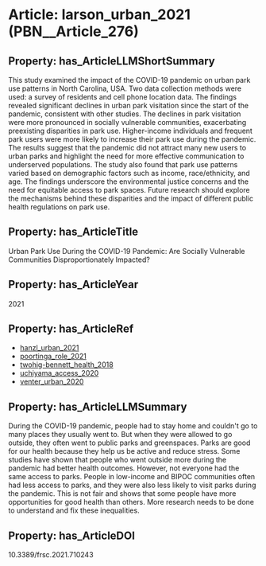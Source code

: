 # Article: __larson_urban_2021__ (PBN__Article_276)

## Property: has_ArticleLLMShortSummary

This study examined the impact of the COVID-19 pandemic on urban park use patterns in North Carolina, USA. Two data collection methods were used: a survey of residents and cell phone location data. The findings revealed significant declines in urban park visitation since the start of the pandemic, consistent with other studies. The declines in park visitation were more pronounced in socially vulnerable communities, exacerbating preexisting disparities in park use. Higher-income individuals and frequent park users were more likely to increase their park use during the pandemic. The results suggest that the pandemic did not attract many new users to urban parks and highlight the need for more effective communication to underserved populations. The study also found that park use patterns varied based on demographic factors such as income, race/ethnicity, and age. The findings underscore the environmental justice concerns and the need for equitable access to park spaces. Future research should explore the mechanisms behind these disparities and the impact of different public health regulations on park use.

## Property: has_ArticleTitle

Urban Park Use During the COVID-19 Pandemic: Are Socially Vulnerable Communities Disproportionately Impacted?

## Property: has_ArticleYear

2021

## Property: has_ArticleRef

* [hanzl_urban_2021](../Article/PBN__Article_346)
* [poortinga_role_2021](../Article/PBN__Article_352)
* [twohig-bennett_health_2018](../Article/PBN__Article_50)
* [uchiyama_access_2020](../Article/PBN__Article_275)
* [venter_urban_2020](../Article/PBN__Article_256)

## Property: has_ArticleLLMSummary

During the COVID-19 pandemic, people had to stay home and couldn't go to many places they usually went to. But when they were allowed to go outside, they often went to public parks and greenspaces. Parks are good for our health because they help us be active and reduce stress. Some studies have shown that people who went outside more during the pandemic had better health outcomes. However, not everyone had the same access to parks. People in low-income and BIPOC communities often had less access to parks, and they were also less likely to visit parks during the pandemic. This is not fair and shows that some people have more opportunities for good health than others. More research needs to be done to understand and fix these inequalities.

## Property: has_ArticleDOI

10.3389/frsc.2021.710243

